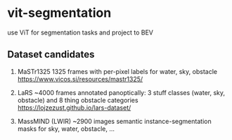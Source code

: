 # vit-segmentation
use ViT for segmentation tasks and project to BEV

## Dataset candidates

1. MaSTr1325
1325 frames with per-pixel labels for water, sky, obstacle
https://www.vicos.si/resources/mastr1325/

2. LaRS
~4000 frames annotated panoptically: 3 stuff classes (water, sky, obstacle) and 8 thing obstacle categories
https://lojzezust.github.io/lars-dataset/

3. MassMIND (LWIR)
~2900 images semantic instance-segmentation masks for sky, water, obstacle, ...